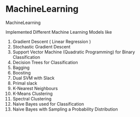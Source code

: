 # MachineLearning
MachineLearning



Implemented Different Machine Learning Models like

1) Gradient Descent ( Linear Regression )
2) Stochastic Gradient Descent
3) Support Vector Machine (Quadratic Programming) for Binary Classification
4) Decision Trees for Classification
5) Bagging
6) Boosting
7) Dual SVM with Slack
8) Primal slack
9) K-Nearest Neighbours
10) K-Means Clustering
11) Spectral Clustering
12) Naive Bayes used for Classification
13) Naive Bayes with Sampling a Probability Distribution
